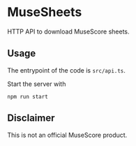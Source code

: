 # MuseSheets

HTTP API to download MuseScore sheets.


## Usage
The entrypoint of the code is `src/api.ts`. 

Start the server with 

```shell
npm run start
```

## Disclaimer
This is not an official MuseScore product. 
